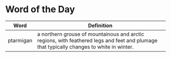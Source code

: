 # Word of the Day

|Word|Definition|
|---|---|
|ptarmigan|a northern grouse of mountainous and arctic regions, with feathered legs and feet and plumage that typically changes to white in winter.|